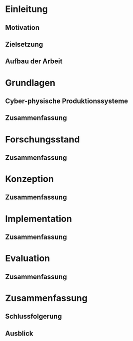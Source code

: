 # Einleitung

## Motivation

## Zielsetzung

## Aufbau der Arbeit


# Grundlagen

## Cyber-physische Produktionssysteme

## Zusammenfassung


# Forschungsstand

## Zusammenfassung 


# Konzeption

## Zusammenfassung


# Implementation

## Zusammenfassung


# Evaluation

## Zusammenfassung


# Zusammenfassung

## Schlussfolgerung

## Ausblick
